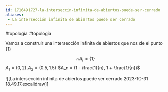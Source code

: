 ```yaml
---
id: 1716491727-la-interseccin-infinita-de-abiertos-puede-ser-cerrado
aliases:
 - La intersección infinita de abiertos puede ser cerrado
---
```


#topología #topología 

Vamos a construir una intersección infinita de abiertos que nos de el punto $\{1\}$

$$\cap A_i = \{1\}$$
$A_1 = (0,2)$
$A_2 = (0.5, 1.5)$
$A_n = (1 - \frac{1}{n}, 1 + \frac{1}{n})$

![[La intersección infinita de abiertos puede ser cerrado 2023-10-31 18.49.17.excalidraw]]